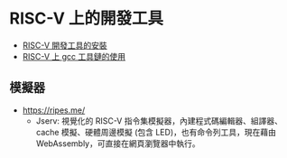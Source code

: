 # RISC-V 上的開發工具

* [RISC-V 開發工具的安裝](./01-install/)
* [RISC-V 上 gcc 工具鏈的使用](./02-gcc/)

## 模擬器

* https://ripes.me/
    * Jserv: 視覺化的 RISC-V 指令集模擬器，內建程式碼編輯器、組譯器、cache 模擬、硬體周邊模擬 (包含 LED)，也有命令列工具，現在藉由 WebAssembly，可直接在網頁瀏覽器中執行。
